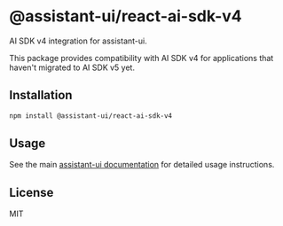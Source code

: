 # @assistant-ui/react-ai-sdk-v4

AI SDK v4 integration for assistant-ui.

This package provides compatibility with AI SDK v4 for applications that haven't migrated to AI SDK v5 yet.

## Installation

```bash
npm install @assistant-ui/react-ai-sdk-v4
```

## Usage

See the main [assistant-ui documentation](https://github.com/assistant-ui/assistant-ui) for detailed usage instructions.

## License

MIT
